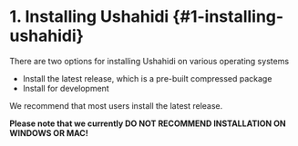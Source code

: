 # 1. Installing Ushahidi {#1-installing-ushahidi}

There are two options for installing Ushahidi on various operating systems

* Install the latest release, which is a pre-built compressed package
* Install for development

We recommend that most users install the latest release.

**Please note that we currently DO NOT RECOMMEND INSTALLATION ON WINDOWS OR MAC!**



